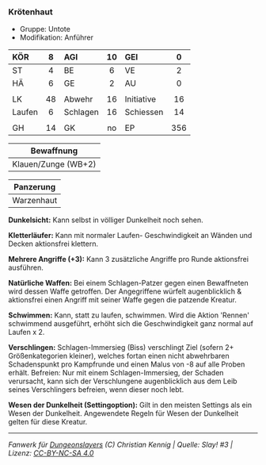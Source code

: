 ### Krötenhaut

- Gruppe: Untote
- Modifikation: Anführer

| KÖR    |  8  | AGI      | 10  | GEI        |  0  |
| :----- | :-: | :------- | :-: | :--------- | :-: |
| ST     |  4  | BE       |  6  | VE         |  2  |
| HÄ     |  6  | GE       |  2  | AU         |  0  |
|        |     |          |     |            |     |
| LK     | 48  | Abwehr   | 16  | Initiative | 16  |
| Laufen |  6  | Schlagen | 16  | Schiessen  | 14  |
|        |     |          |     |            |     |
| GH     | 14  | GK       | no  | EP         | 356 |

|     Bewaffnung      |
| :-----------------: |
| Klauen/Zunge (WB+2) |

| Panzerung  |
| :--------: |
| Warzenhaut |

**Dunkelsicht:** Kann selbst in völliger Dunkelheit noch sehen.

**Kletterläufer:** Kann mit normaler Laufen- Geschwindigkeit an Wänden und Decken aktionsfrei klettern.

**Mehrere Angriffe (+3):** Kann 3 zusätzliche Angriffe pro Runde aktionsfrei ausführen.

**Natürliche Waffen:** Bei einem Schlagen-Patzer gegen einen Bewaffneten wird dessen Waffe getroffen. Der Angegriffene würfelt augenblicklich & aktionsfrei einen Angriff mit seiner Waffe gegen die patzende Kreatur.

**Schwimmen:** Kann, statt zu laufen, schwimmen. Wird die Aktion 'Rennen' schwimmend ausgeführt, erhöht sich die Geschwindigkeit ganz normal auf Laufen x 2.

**Verschlingen:** Schlagen-Immersieg (Biss) verschlingt Ziel (sofern 2+ Größenkategorien kleiner), welches fortan einen nicht abwehrbaren Schadenspunkt pro Kampfrunde und einen Malus von -8 auf alle Proben erhält. Befreien: Nur mit einem Schlagen-Immersieg, der Schaden verursacht, kann sich der Verschlungene augenblicklich aus dem Leib seines Verschlingers befreien, wenn dieser noch lebt.

**Wesen der Dunkelheit (Settingoption):** Gilt in den meisten Settings als ein Wesen der Dunkelheit. Angewendete Regeln für Wesen der Dunkelheit gelten für diese Kreatur.

---

_Fanwerk für [Dungeonslayers](https://www.dungeonslayers.net/) (C) Christian Kennig | Quelle: Slay! #3 | Lizenz: [CC-BY-NC-SA 4.0](https://creativecommons.org/licenses/by-nc-sa/4.0/deed.de)_

